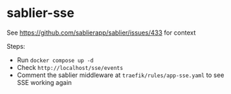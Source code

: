 # sablier-sse

See https://github.com/sablierapp/sablier/issues/433 for context

Steps:

* Run `docker compose up -d`
* Check `http://localhost/sse/events`
* Comment the sablier middleware at `traefik/rules/app-sse.yaml` to see SSE working again
